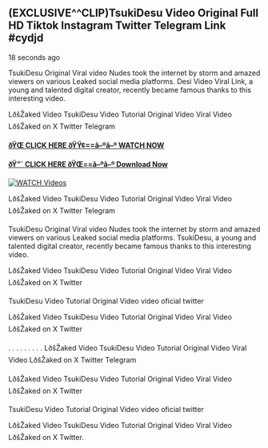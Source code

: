 ## (EXCLUSIVE^^CLIP)TsukiDesu Video Original Full HD Tiktok Instagram Twitter Telegram Link #cydjd

18 seconds ago

TsukiDesu Original Viral video Nudes took the internet by storm and amazed viewers on various Leaked social media platforms. Desi Video Viral Link, a young and talented digital creator, recently became famous thanks to this interesting video.

LðšŽaked Video TsukiDesu Video Tutorial Original Video Viral Video LðšŽaked on X Twitter Telegram

**[ðŸŒ CLICK HERE ðŸŸ¢==â–ºâ–º WATCH NOW](https://clips-mediaa.blogspot.com/2025/02/video-viral-download.html)**

**[ðŸ”´ CLICK HERE ðŸŒ==â–ºâ–º Download Now](https://clips-mediaa.blogspot.com/2025/02/video-viral-download.html)**

[![WATCH Videos](https://i.imgur.com/dJHk4Zq.gif)](https://clips-mediaa.blogspot.com/2025/02/video-viral-download.html)

LðšŽaked Video TsukiDesu Video Tutorial Original Video Viral Video LðšŽaked on X Twitter Telegram

TsukiDesu Original Viral video Nudes took the internet by storm and amazed viewers on various Leaked social media platforms. TsukiDesu, a young and talented digital creator, recently became famous thanks to this interesting video.

LðšŽaked Video TsukiDesu Video Tutorial Original Video Viral Video LðšŽaked on X Twitter

TsukiDesu Video Tutorial Original Video video oficial twitter

LðšŽaked Video TsukiDesu Video Tutorial Original Video Viral Video LðšŽaked on X Twitter

. . . . . . . . . LðšŽaked Video TsukiDesu Video Tutorial Original Video Viral Video LðšŽaked on X Twitter Telegram

LðšŽaked Video TsukiDesu Video Tutorial Original Video Viral Video LðšŽaked on X Twitter

TsukiDesu Video Tutorial Original Video video oficial twitter

LðšŽaked Video TsukiDesu Video Tutorial Original Video Viral Video LðšŽaked on X Twitter.